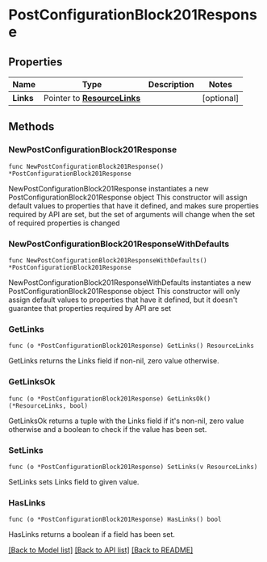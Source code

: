 # PostConfigurationBlock201Response

## Properties

Name | Type | Description | Notes
------------ | ------------- | ------------- | -------------
**Links** | Pointer to [**ResourceLinks**](ResourceLinks.md) |  | [optional] 

## Methods

### NewPostConfigurationBlock201Response

`func NewPostConfigurationBlock201Response() *PostConfigurationBlock201Response`

NewPostConfigurationBlock201Response instantiates a new PostConfigurationBlock201Response object
This constructor will assign default values to properties that have it defined,
and makes sure properties required by API are set, but the set of arguments
will change when the set of required properties is changed

### NewPostConfigurationBlock201ResponseWithDefaults

`func NewPostConfigurationBlock201ResponseWithDefaults() *PostConfigurationBlock201Response`

NewPostConfigurationBlock201ResponseWithDefaults instantiates a new PostConfigurationBlock201Response object
This constructor will only assign default values to properties that have it defined,
but it doesn't guarantee that properties required by API are set

### GetLinks

`func (o *PostConfigurationBlock201Response) GetLinks() ResourceLinks`

GetLinks returns the Links field if non-nil, zero value otherwise.

### GetLinksOk

`func (o *PostConfigurationBlock201Response) GetLinksOk() (*ResourceLinks, bool)`

GetLinksOk returns a tuple with the Links field if it's non-nil, zero value otherwise
and a boolean to check if the value has been set.

### SetLinks

`func (o *PostConfigurationBlock201Response) SetLinks(v ResourceLinks)`

SetLinks sets Links field to given value.

### HasLinks

`func (o *PostConfigurationBlock201Response) HasLinks() bool`

HasLinks returns a boolean if a field has been set.


[[Back to Model list]](../README.md#documentation-for-models) [[Back to API list]](../README.md#documentation-for-api-endpoints) [[Back to README]](../README.md)


